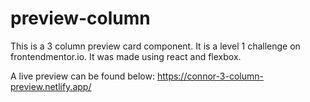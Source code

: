 # preview-column
This is a 3 column preview card component. It is a level 1 challenge on frontendmentor.io. It was made using react and flexbox.

A live preview can be found below:
https://connor-3-column-preview.netlify.app/